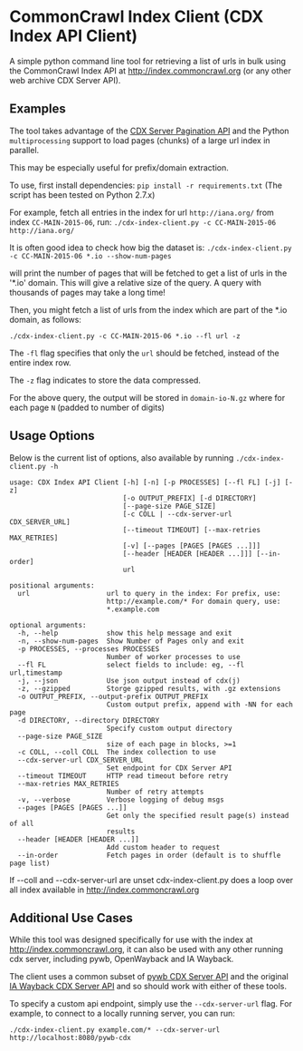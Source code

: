 # CommonCrawl Index Client (CDX Index API Client)

A simple python command line tool for retrieving a list of urls in bulk using the CommonCrawl Index API at http://index.commoncrawl.org (or any other web archive CDX Server API).

## Examples

The tool takes advantage of the [CDX Server Pagination API](https://github.com/ikreymer/pywb/wiki/CDX-Server-API#pagination-api) and the Python `multiprocessing` support
to load pages (chunks) of a large url index in parallel.

This may be especially useful for prefix/domain extraction.

To use, first install dependencies: `pip install -r requirements.txt` (The script has been tested on Python 2.7.x)

For example, fetch all entries in the index for url `http://iana.org/` from index `CC-MAIN-2015-06`, run:
`./cdx-index-client.py -c CC-MAIN-2015-06 http://iana.org/`

It is often good idea to check how big the dataset is:
`./cdx-index-client.py -c CC-MAIN-2015-06 *.io --show-num-pages`

will print the number of pages that will be fetched to get a list of urls in the '*.io' domain.
This will give a relative size of the query. A query with thousands of pages may take a long time!

Then, you might fetch a list of urls from the index which are part of the *.io domain, as follows:

`./cdx-index-client.py -c CC-MAIN-2015-06 *.io --fl url -z`

The `-fl` flag specifies that only the `url` should be fetched, instead of the entire index row.

The `-z` flag indicates to store the data compressed.

For the above query, the output will be stored in `domain-io-N.gz` where for each page `N` (padded to number of digits)

## Usage Options

Below is the current list of options, also available by running `./cdx-index-client.py -h`

```
usage: CDX Index API Client [-h] [-n] [-p PROCESSES] [--fl FL] [-j] [-z]
                            [-o OUTPUT_PREFIX] [-d DIRECTORY]
                            [--page-size PAGE_SIZE]
                            [-c COLL | --cdx-server-url CDX_SERVER_URL]
                            [--timeout TIMEOUT] [--max-retries MAX_RETRIES]
                            [-v] [--pages [PAGES [PAGES ...]]]
                            [--header [HEADER [HEADER ...]]] [--in-order]
                            url

positional arguments:
  url                   url to query in the index: For prefix, use:
                        http://example.com/* For domain query, use:
                        *.example.com

optional arguments:
  -h, --help            show this help message and exit
  -n, --show-num-pages  Show Number of Pages only and exit
  -p PROCESSES, --processes PROCESSES
                        Number of worker processes to use
  --fl FL               select fields to include: eg, --fl url,timestamp
  -j, --json            Use json output instead of cdx(j)
  -z, --gzipped         Storge gzipped results, with .gz extensions
  -o OUTPUT_PREFIX, --output-prefix OUTPUT_PREFIX
                        Custom output prefix, append with -NN for each page
  -d DIRECTORY, --directory DIRECTORY
                        Specify custom output directory
  --page-size PAGE_SIZE
                        size of each page in blocks, >=1
  -c COLL, --coll COLL  The index collection to use
  --cdx-server-url CDX_SERVER_URL
                        Set endpoint for CDX Server API
  --timeout TIMEOUT     HTTP read timeout before retry
  --max-retries MAX_RETRIES
                        Number of retry attempts
  -v, --verbose         Verbose logging of debug msgs
  --pages [PAGES [PAGES ...]]
                        Get only the specified result page(s) instead of all
                        results
  --header [HEADER [HEADER ...]]
                        Add custom header to request
  --in-order            Fetch pages in order (default is to shuffle page list)
```

If --coll and --cdx-server-url are unset cdx-index-client.py does a loop over all index available in http://index.commoncrawl.org

## Additional Use Cases

While this tool was designed specifically for use with the index at http://index.commoncrawl.org, it can also be used with any other running cdx server, including pywb, OpenWayback and IA Wayback.

The client uses a common subset of [pywb CDX Server API](https://github.com/ikreymer/pywb/wiki/CDX-Server-API) and the original [IA Wayback CDX Server API](https://github.com/internetarchive/wayback/tree/master/wayback-cdx-server) and so should work with either of these tools.

To specify a custom api endpoint, simply use the `--cdx-server-url` flag. For example, to connect to a locally running server, you can run:

`./cdx-index-client.py example.com/* --cdx-server-url http://localhost:8080/pywb-cdx`
